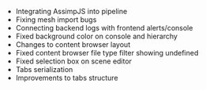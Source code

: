 - Integrating AssimpJS into pipeline
- Fixing mesh import bugs
- Connecting backend logs with frontend alerts/console
- Fixed background color on console and hierarchy
- Changes to content browser layout
- Fixed content browser file type filter showing undefined
- Fixed selection box on scene editor
- Tabs serialization
- Improvements to tabs structure